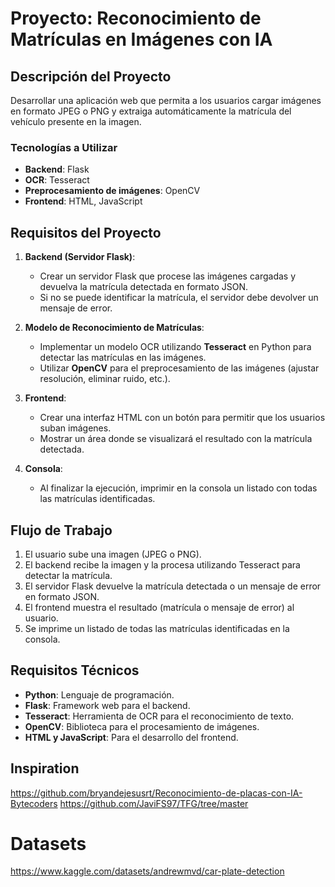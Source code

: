 # Proyecto: Reconocimiento de Matrículas en Imágenes con IA

## Descripción del Proyecto

Desarrollar una aplicación web que permita a los usuarios cargar imágenes en formato JPEG o PNG y extraiga automáticamente la matrícula del vehículo presente en la imagen.

### Tecnologías a Utilizar

- **Backend**: Flask
- **OCR**: Tesseract
- **Preprocesamiento de imágenes**: OpenCV
- **Frontend**: HTML, JavaScript

## Requisitos del Proyecto

1. **Backend (Servidor Flask)**:
   - Crear un servidor Flask que procese las imágenes cargadas y devuelva la matrícula detectada en formato JSON.
   - Si no se puede identificar la matrícula, el servidor debe devolver un mensaje de error.

2. **Modelo de Reconocimiento de Matrículas**:
   - Implementar un modelo OCR utilizando **Tesseract** en Python para detectar las matrículas en las imágenes.
   - Utilizar **OpenCV** para el preprocesamiento de las imágenes (ajustar resolución, eliminar ruido, etc.).

3. **Frontend**:
   - Crear una interfaz HTML con un botón para permitir que los usuarios suban imágenes.
   - Mostrar un área donde se visualizará el resultado con la matrícula detectada.
   
4. **Consola**:
   - Al finalizar la ejecución, imprimir en la consola un listado con todas las matrículas identificadas.

## Flujo de Trabajo

1. El usuario sube una imagen (JPEG o PNG).
2. El backend recibe la imagen y la procesa utilizando Tesseract para detectar la matrícula.
3. El servidor Flask devuelve la matrícula detectada o un mensaje de error en formato JSON.
4. El frontend muestra el resultado (matrícula o mensaje de error) al usuario.
5. Se imprime un listado de todas las matrículas identificadas en la consola.

## Requisitos Técnicos

- **Python**: Lenguaje de programación.
- **Flask**: Framework web para el backend.
- **Tesseract**: Herramienta de OCR para el reconocimiento de texto.
- **OpenCV**: Biblioteca para el procesamiento de imágenes.
- **HTML y JavaScript**: Para el desarrollo del frontend.

## Inspiration
https://github.com/bryandejesusrt/Reconocimiento-de-placas-con-IA-Bytecoders
https://github.com/JaviFS97/TFG/tree/master

# Datasets
https://www.kaggle.com/datasets/andrewmvd/car-plate-detection